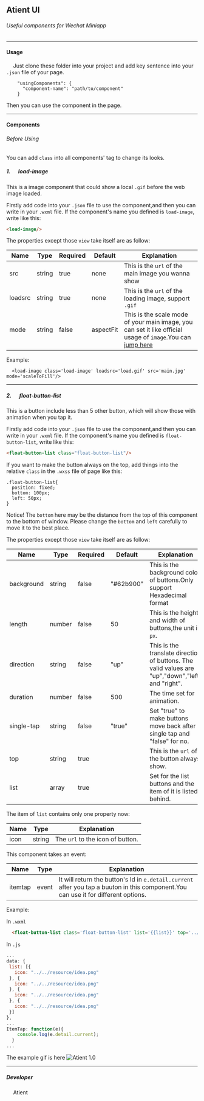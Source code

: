 ## Atient UI
###### Useful components for Wechat Miniapp
___
#### Usage
&emsp; Just clone these folder into your project and add key sentence into your `.json` file of your page. <br>
```  
    "usingComponents": {
      "component-name": "path/to/component"
    }
```
Then you can use the component in the page.
___
#### Components
###### Before Using
You can add `class` into all components' tag to change its looks.

##### 1. &emsp; load-image
This is a image component that could show a local `.gif` before the web image loaded.

Firstly add code into your `.json` file to use the component,and then you can write in your `.wxml` file. If the component's name you defined is `load-image`, write like this:
```html
<load-image/>
```  
 The properties except those `view` take itself are as follow:

 |Name|Type|Required|Default|Explanation|
 |----|----|--------|-------|-----------|
 |src |string|true|none|This is the `url` of the main image you wanna show|
 |loadsrc|string|true|none|This is the `url` of the loading image, support `.gif`|
 |mode|string|false|aspectFit|This is the scale mode of your main image, you can set it like official usage of `image`.You can [jump here](https://developers.weixin.qq.com/miniprogram/dev/component/image.html)|

Example:
```
  <load-image class='load-image' loadsrc='load.gif' src='main.jpg' mode='scaleToFill'/>
```
---
 ##### 2. &emsp; float-button-list
This is a button include less than 5 other button, which will show those with animation when you tap it.  

Firstly add code into your `.json` file to use the component,and then you can write in your `.wxml` file. If the component's name you defined is `float-button-list`, write like this:
```html
<float-button-list class="float-button-list"/>
```
If you want to make the button always on the top, add things into the relative `class` in the `.wxss` file of page like this:
```
.float-button-list{
  position: fixed;
  bottom: 100px;
  left: 50px;
}
```
Notice! The `bottom` here may be the distance from the top of this component to the bottom of window. Please change the `bottom` and `left` carefully to move it to the best place.

The properties except those `view` take itself are as follow:

|Name|Type|Required|Default|Explanation|
|----|----|--------|-------|-----------|
|background|string|false|"#62b900"|This is the background color of buttons.Only support Hexadecimal format|
|length|number|false|50|This is the height and width of buttons,the unit is `px`.|
|direction|string|false|"up"|This is the translate direction of buttons. The valid values are "up","down","left" and "right".|
|duration|number|false|500|The time set for animation.|
|single-tap|string|false|"true"|Set "true" to make buttons move back after single tap and "false" for no.|
|top|string|true| |This is the `url` of the button always show.|
|list|array|true| |Set for the list buttons and the item of it is listed behind.|

The item of `list` contains only one property now:

|Name|Type|Explanation|
|----|----|-----------|
|icon|string|The `url` to the icon of button.|

This component takes an event:

|Name|Type|Explanation|
|----|----|-----------|
|itemtap|event|It will return the button's Id in `e.detail.current` after you tap a buuton in this component.You can use it for different options.|

Example:

In `.wxml`
```html
  <float-button-list class='float-button-list' list='{{list}}' top='../../resource/add.png' binditemtap='ItemTap' direction='up' single-tap='false' length='100' duration='1000' background='#e08e84'/>
```

In `.js`
```js
...
data: {
 list: [{
   icon: "../../resource/idea.png"
 }, {
   icon: "../../resource/idea.png"
 }, {
   icon: "../../resource/idea.png"
 }, {
   icon: "../../resource/idea.png"
 }]
},
...
ItemTap: function(e){
    console.log(e.detail.current);
  }
...
```

The example gif is here
![Atient 1.0](https://www.passstr8.top/TraImages/github/example.gif)


 ---
##### Developer
&emsp; Atient
